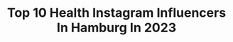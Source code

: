 ---
title: Top 10 Health Instagram Influencers In Hamburg In 2023
description: >-
  Find top health Instagram influencers in Hamburg in 2023. Most popular hashtags: #hamburg #motivation #fitness #health.
platform: Instagram
hits: 85
text_top: See the most popular Instagram influencers on inBeat.
text_bottom: Our database aggregates 85 Instagram influencers like this in Hamburg, Germany for you to connect with.
profiles:
  - username: "theprincemisugi"
    fullname: >-
      Serkan Akgün
    bio: >-
      FITNESS & COVER MODEL @vitaminversand24 SERKAN15 15% @commando_camp 15% with Serkan15
    location: "Germany"
    followers: 60396
    engagement: 228
    commentsToLikes: 0.027828
    id: ck600jkjedq2m0i14bbpocb2n
    verified: false
    hashtags: "#sunglasses, #outdoorphotography, #gym, #instagram"
  - username: "karodelafleur"
    fullname: >-
      𝐊𝐀𝐑𝐎 𝐃𝐄𝐋𝐀𝐅𝐋𝐄𝐔𝐑
    bio: >-
      STR | 24 🖤𝐓𝐞𝐚𝐦 @gymqueen.de @smilodox @viafortis @foodsbest (-𝟏𝟎% 𝐦𝐢𝐭 𝐊𝐚𝐫𝐨𝟏𝟎) 🤍TikTok: @karodelafleur „𝑨 𝒒𝒖𝒆𝒆𝒏 𝒘𝒊𝒍𝒍 𝒂𝒍𝒘𝒂𝒚𝒔 𝒕𝒖𝒓𝒏 𝒑𝒂𝒊𝒏 𝒊𝒏𝒕𝒐 𝒑𝒐𝒘𝒆𝒓“
    location: "Germany"
    followers: 32091
    engagement: 374
    commentsToLikes: 0.136751
    id: ck0vx58kox7by0i19j2mzn5jw
    verified: false
    hashtags: "#care, #mode, #gesund, #teamsmilodox"
  - username: "grossstadtklein"
    fullname: >-
      Sarah Ploss | Hamburg
    bio: >-
      👋🏻 fränkisches Nordlicht #hamburgliebe 🎙 mental health | creative head | podcast | photography @zaracarole 🇦🇹 next 💌 hallo@grossstadtklein.net
    location: "Germany"
    followers: 11971
    engagement: 491
    commentsToLikes: 0.043872
    id: ck14lczkxu1rv0i19mr4936x0
    verified: false
    hashtags: "#discoverfrance, #gl, #elsass, #glasmomente"
  - username: "murieldng"
    fullname: >-
      Muriel Dang
    bio: >-
      LOVING AND FLOW TRUSTING MEATLOVER HEALTH PSYCHOLOGY currently in HAMBURG represented by @pma_models
    location: "Germany"
    followers: 4452
    engagement: 629
    commentsToLikes: 0.044927
    id: ck6tp7liyi9uf0j71zjbyyqg2
    verified: false
    hashtags: "#selflovetips, #healthtipsoftheday, #healthtip, #healthfacts"
  - username: "f_i_l_o_u_"
    fullname: >-
      Filou & Louisa
    bio: >-
      🐾Wiredhair miniature dachshund 🍂Dürrlaubfarben 🎂12.05.2019 ⚓️ Hamburg/ Germany
    location: "Germany"
    followers: 6251
    engagement: 2670
    commentsToLikes: 0.028141
    id: ckaox3eh8blru0i78rs14vwhe
    verified: false
    hashtags: "#bestfriends, #dogmodelsearch, #bestwoof, #dackelblick"
  - username: "vanessa__mariposa"
    fullname: >-
      VANESSA MARIPOSA
    bio: >-
      🍋 | @fitness_vanessamariposa 📧 | management@vanessamariposa.com EXCLUSIVE CONTENT👇🏼🔥⠀⁣⁣⁣
    location: "Germany"
    followers: 367821
    engagement: 128
    commentsToLikes: 0.118760
    id: ck6tplvpuklvl0j71b2j2zsg5
    verified: false
    hashtags: "#vacayallday, #fitness, #blackfriday2020, #friyayvibes"
  - username: "ladyhammer_official"
    fullname: >-
      C H R I S T I N A  H A M M E R
    bio: >-
      🌎WORLDBOXINGCHAMP 🇩🇪🇰🇿 sponsored by ⚡️ @rooq.boxing 🔫 @flowsportstech_germany 👄@dreve_company 🥊 @paffensportboxing info@christinahammer.de
    location: "Germany"
    followers: 172686
    engagement: 436
    commentsToLikes: 0.010502
    id: ck6tws25ztrr40j71av55ugqw
    verified: true
    hashtags: "#femaleempowerment, #sport, #team, #gymlife"
  - username: "nico.runge"
    fullname: >-
      Fitness & Fashion - Nico 📸
    bio: >-
      📍Hamburg 👔 Mensfashion / Lifestyle 📨 Nicorunge@arcor.de ❤️ L
    location: "Germany"
    followers: 107180
    engagement: 159
    commentsToLikes: 0.039478
    id: ck13685ti57rx0i19rzgrvojg
    verified: false
    hashtags: "#sportmotivation, #menwithstreetstyle, #streetwear, #gentlemanstyle"
  - username: "jc.carlsson"
    fullname: >-
      Jonathan Carlsson
    bio: >-
      Food dealer 🥑 Nature 🐒 Health coach @train_simple 🏆 Founder @crunch.and.brunch 🥗 @modelwerk
    location: "Germany"
    followers: 12322
    engagement: 566
    commentsToLikes: 0.109945
    id: ck14irsgugwh00i19n987zfae
    verified: false
    hashtags: "#nature, #studio, #outdoors, #lifestyle"
  - username: "running.alexandra"
    fullname: >-
      Alexandra Stumpenhagen 🏃‍♀️🩺
    bio: >-
      👟⠀running | motivation | health 👩‍⚕️⠀doctor⚕️internal medicine 🏃‍♀️⠀ASICS FrontRunner 🔹⠀Type 1 Diabetic 📍⠀Hamburg
    location: "Germany"
    followers: 44258
    engagement: 352
    commentsToLikes: 0.029100
    id: ck0tvvcqqcy9f0i198m23re35
    verified: false
    hashtags: "#laufenmachtgl, #inspiration, #pregnant, #tipps"
---